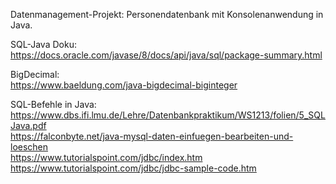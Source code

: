 Datenmanagement-Projekt: Personendatenbank mit Konsolenanwendung in Java.

SQL-Java Doku:<br>
https://docs.oracle.com/javase/8/docs/api/java/sql/package-summary.html

BigDecimal: <br>
https://www.baeldung.com/java-bigdecimal-biginteger

SQL-Befehle in Java: <br>
https://www.dbs.ifi.lmu.de/Lehre/Datenbankpraktikum/WS1213/folien/5_SQLJava.pdf <br>
https://falconbyte.net/java-mysql-daten-einfuegen-bearbeiten-und-loeschen <br>
https://www.tutorialspoint.com/jdbc/index.htm <br> 
https://www.tutorialspoint.com/jdbc/jdbc-sample-code.htm <br>
